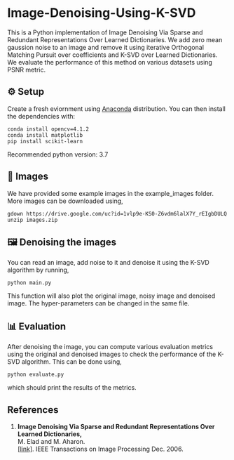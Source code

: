 # Image-Denoising-Using-K-SVD

This is a Python implementation of Image Denoising Via Sparse and Redundant Representations Over Learned Dictionaries. We add zero mean gaussion noise to an image and remove it using iterative Orthogonal Matching Pursuit over coefficients and K-SVD over Learned Dictionaries. We evaluate the performance of this method on various datasets using PSNR metric. 

## ⚙️ Setup

Create a fresh eviornment using [Anaconda](https://www.anaconda.com/download/) distribution. You can then install the dependencies with:
```shell
conda install opencv=4.1.2
conda install matplotlib
pip install scikit-learn
```
Recommended python version: 3.7

## 💾 Images

We have provided some example images in the example_images folder. More images can be downloaded using,
```shell
gdown https://drive.google.com/uc?id=1vlp9e-KS0-Z6vdm6lalX7Y_rEIgbDULQ
unzip images.zip
```

## 🖼️ Denoising the images
You can read an image, add noise to it and denoise it using the K-SVD algorithm by running,
```shell
python main.py
```
This function will also plot the original image, noisy image and denoised image. The hyper-parameters can be changed in the same file. 

## 📊 Evaluation
After denoising the image, you can compute various evaluation metrics using the original and denoised images to check the performance of the K-SVD algorithm. This can be done using,
```
python evaluate.py
```
which should print the results of the metrics. 

## References

1.  **Image Denoising Via Sparse and Redundant Representations Over Learned Dictionaries,**
    <br />
    M. Elad and M. Aharon. <br />
    [[link]](https://www.egr.msu.edu/~aviyente/elad06.pdf). IEEE Transactions on Image Processing Dec. 2006.